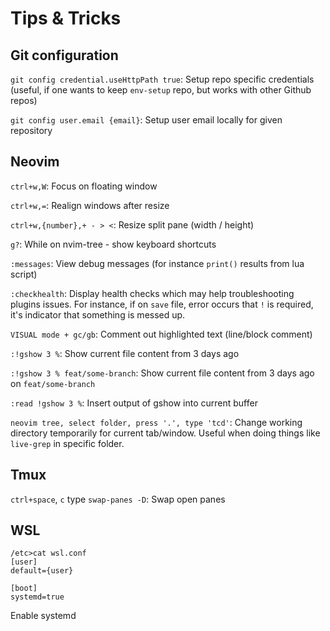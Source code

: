 # Tips & Tricks

## Git configuration

`git config credential.useHttpPath true`:
Setup repo specific credentials (useful, if one wants to keep `env-setup` repo, but works with other Github repos)

`git config user.email {email}`:
Setup user email locally for given repository

## Neovim

`ctrl+w,W`:
Focus on floating window

`ctrl+w,=`:
Realign windows after resize

`ctrl+w,{number},+ - > <`:
Resize split pane (width / height)

`g?`:
While on nvim-tree - show keyboard shortcuts

`:messages`:
View debug messages (for instance `print()` results from lua script)

`:checkhealth`:
Display health checks which may help troubleshooting plugins issues. For instance, if on `save` file, error occurs that `!` is required, it's indicator that
something is messed up.

`VISUAL mode + gc/gb`:
Comment out highlighted text (line/block comment)

`:!gshow 3 %`:
Show current file content from 3 days ago

`:!gshow 3 % feat/some-branch`:
Show current file content from 3 days ago on `feat/some-branch`

`:read !gshow 3 %`:
Insert output of gshow into current buffer

`neovim tree, select folder, press '.', type 'tcd'`:
Change working directory temporarily for current tab/window. Useful when doing things like `live-grep` in specific folder.

## Tmux

`ctrl+space`, `c` type `swap-panes -D`:
Swap open panes

## WSL

```
/etc>cat wsl.conf
[user]
default={user}

[boot]
systemd=true
```
Enable systemd
